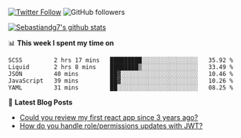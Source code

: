 <!--
[![visitors](https://visitor-badge.glitch.me/badge?page_id=sebastiandg7.sebastiandg7)](https://github.com/sebastiandg7)
-->
[![Twitter Follow](https://img.shields.io/twitter/follow/sebastiandg7?style=social&label=Follow)](https://twitter.com/sebastiandg7)
![GitHub followers](https://img.shields.io/github/followers/sebastiandg7?label=Follow&style=social)

[![Sebastiandg7's github stats](https://github-readme-stats.vercel.app/api?username=sebastiandg7)](https://github.com/anuraghazra/github-readme-stats)

📊 **This week I spent my time on**
<!--START_SECTION:waka-->
```text
SCSS         2 hrs 17 mins   █████████░░░░░░░░░░░░░░░░   35.92 % 
Liquid       2 hrs 8 mins    ████████▒░░░░░░░░░░░░░░░░   33.49 % 
JSON         40 mins         ██▓░░░░░░░░░░░░░░░░░░░░░░   10.46 % 
JavaScript   39 mins         ██▓░░░░░░░░░░░░░░░░░░░░░░   10.26 % 
YAML         31 mins         ██░░░░░░░░░░░░░░░░░░░░░░░   08.25 % 
```
<!--END_SECTION:waka-->

📕 **Latest Blog Posts**
<!-- BLOG-POST-LIST:START -->
- [Could you review my first react app since 3 years ago?](https://dev.to/sebastiandg7/could-you-review-my-first-react-app-since-3-years-ago-3nbh)
- [How do you handle role/permissions updates with JWT?](https://dev.to/sebastiandg7/how-do-you-handle-role-permissions-updates-with-jwt-3778)
<!-- BLOG-POST-LIST:END -->
